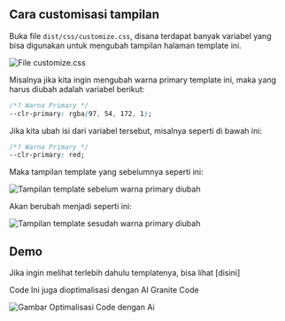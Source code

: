 ## Cara customisasi tampilan

Buka file `dist/css/customize.css`, disana terdapat banyak variabel yang bisa digunakan untuk mengubah tampilan halaman template ini.

![File customize.css](https://iili.io/5YyI2e.md.png)

Misalnya jika kita ingin mengubah warna primary template ini, maka yang harus diubah adalah variabel berikut:

```css
/*? Warna Primary */
--clr-primary: rgba(97, 54, 172, 1);
```

Jika kita ubah isi dari variabel tersebut, misalnya seperti di bawah ini:

```css
/*? Warna Primary */
--clr-primary: red;
```

Maka tampilan template yang sebelumnya seperti ini:

![Tampilan template sebelum warna primary diubah](https://iili.io/5YpL7a.md.png)

Akan berubah menjadi seperti ini:

![Tampilan template sesudah warna primary diubah](https://iili.io/5Yy91t.md.png)

## Demo

Jika ingin melihat terlebih dahulu templatenya, bisa lihat [disini]

Code Ini juga dioptimalisasi dengan AI Granite Code

![Gambar Optimalisasi Code dengan Ai](asset/img/dokumen.png.pnq)
